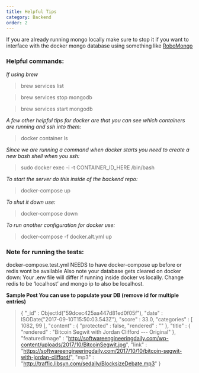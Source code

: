 ```yaml
---
title: Helpful Tips
category: Backend
order: 2
---
```


If you are already running mongo locally make sure to stop it if you want to interface with the docker mongo database using something like [RoboMongo](https://robomongo.org/)

### Helpful commands: ###

*If using brew*

>brew services list

>brew services stop mongodb

>brew services start mongodb

*A few other helpful tips for docker are that you can see which containers are running and ssh into them:*
>docker container ls

*Since we are running a command when docker starts you need to create a new bash shell when you ssh:*

>sudo docker exec -i -t CONTAINER_ID_HERE  /bin/bash

*To start the server do this inside of the backend repo:*

>docker-compose up

*To shut it down use:*

>docker-compose down

*To run another configuration for docker use:*

>docker-compose -f  docker.alt.yml  up

### Note for running the tests: ###
docker-compose.test.yml NEEDS to have docker-compose up before or redis wont be available
Also note your database gets cleared on docker down:
Your .env file will differ if running inside docker vs locally.  Change redis to be ‘localhost’ and mongo ip to also be localhost.

**Sample Post You can use to populate your DB (remove id for multiple entries)**

>{
    "_id" : ObjectId("59dcec425aa447d81ed0f05f"),
    "date" : ISODate("2017-09-10T15:50:03.543Z"),
    "score" : 33.0,
    "categories" : [
        1082,
        99
    ],
    "content" : {
        "protected" : false,
        "rendered" : ""
    },
    "title" : {
        "rendered" : "Bitcoin Segwit with Jordan Clifford --- Original"
    },
    "featuredImage" : "http://softwareengineeringdaily.com/wp-content/uploads/2017/10/BitcoinSegwit.jpg",
    "link" : "https://softwareengineeringdaily.com/2017/10/10/bitcoin-segwit-with-jordan-clifford/",
    "mp3" : "http://traffic.libsyn.com/sedaily/BlocksizeDebate.mp3"
}
